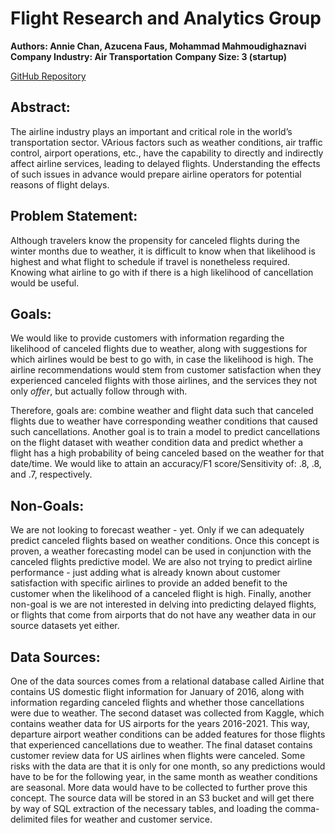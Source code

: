 # Flight Research and Analytics Group

**Authors: Annie Chan, Azucena Faus, Mohammad Mahmoudighaznavi**
**Company Industry: Air Transportation**
**Company Size: 3 (startup)**

[GitHub Repository](https://github.com/fausa/Flight_Analytics)

## Abstract:
The airline industry plays an important and critical role in the world’s transportation sector. VArious factors such as weather conditions, air traffic control, airport operations, etc., have the capability to directly and indirectly affect airline services, leading to delayed flights. Understanding the effects of such issues in advance would prepare airline operators for potential reasons of flight delays. 

## Problem Statement:
Although travelers know the propensity for canceled flights during the winter months due to weather, it is difficult to know when that likelihood is highest and what flight to schedule if travel is nonetheless required. Knowing what airline to go with if there is a high likelihood of cancellation would be useful.

## Goals:
We would like to provide customers with information regarding the likelihood of canceled flights due to weather, along with suggestions for which airlines would be best to go with, in case the likelihood is high. The airline recommendations would stem from customer satisfaction when they experienced canceled flights with those airlines, and the services they not only *offer*, but actually follow through with.

Therefore, goals are: combine weather and flight data such that canceled flights due to weather have corresponding weather conditions that caused such cancellations. Another goal is to train a model to predict cancellations on the flight dataset with weather condition data and predict whether a flight has a high probability of being canceled based on the weather for that date/time. We would like to attain an accuracy/F1 score/Sensitivity of: .8, .8, and .7, respectively. 

## Non-Goals:
We are not looking to forecast weather - yet. Only if we can adequately predict canceled flights based on weather conditions. Once this concept is proven, a weather forecasting model can be used in conjunction with the canceled flights predictive model. We are also not trying to predict airline performance - just adding what is already known about customer satisfaction with specific airlines to provide an added benefit to the customer when the likelihood of a canceled flight is high. Finally, another non-goal is we are not interested in delving into predicting delayed flights, or flights that come from airports that do not have any weather data in our source datasets yet either. 

## Data Sources:
One of the data sources comes from a relational database called Airline that contains US domestic flight information for January of 2016, along with information regarding canceled flights and whether those cancellations were due to weather. The second dataset was collected from Kaggle, which contains weather data for US airports for the years 2016-2021. This way, departure airport weather conditions can be added features for those flights that experienced cancellations due to weather. The final dataset contains customer review data for US airlines when flights were canceled. 
Some risks with the data are that it is only for one month, so any predictions would have to be for the following year, in the same month as weather conditions are seasonal. More data would have to be collected to further prove this concept. 
The source data will be stored in an S3 bucket and will get there by way of SQL extraction of the necessary tables, and loading the comma-delimited files for weather and customer service.


